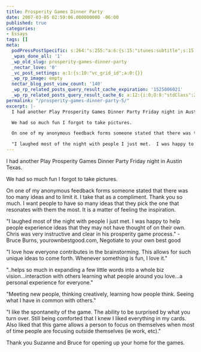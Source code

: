 ```yaml
---
title: Prosperity Games Dinner Party
date: 2007-03-05 02:59:06.000000000 -06:00
published: true
categories:
- Essays
tags: []
meta:
  podPressPostSpecific: s:264:"s:255:"a:6:{s:15:"itunes:subtitle";s:15:"##PostExcerpt##";s:14:"itunes:summary";s:15:"##PostExcerpt##";s:15:"itunes:keywords";s:17:"##WordPressCats##";s:13:"itunes:author";s:10:"##Global##";s:15:"itunes:explicit";s:7:"Default";s:12:"itunes:block";s:7:"Default";}";";
  _wpas_done_all: '1'
  _wp_old_slug: prosperity-games-dinner-party
  _nectar_love: '0'
  _vc_post_settings: a:1:{s:10:"vc_grid_id";a:0:{}}
  _wp_rp_image: empty
  nectar_blog_post_view_count: '140'
  _wp_rp_related_posts_query_result_cache_expiration: '1525006021'
  _wp_rp_related_posts_query_result_cache_6: a:12:{i:0;O:8:"stdClass":2:{s:7:"post_id";s:3:"136";s:5:"score";s:17:"42.33672484535144";}i:1;O:8:"stdClass":2:{s:7:"post_id";s:3:"585";s:5:"score";s:17:"38.30900586025882";}i:2;O:8:"stdClass":2:{s:7:"post_id";s:2:"44";s:5:"score";s:18:"31.137673654908582";}i:3;O:8:"stdClass":2:{s:7:"post_id";s:3:"141";s:5:"score";s:18:"30.955738404465382";}i:4;O:8:"stdClass":2:{s:7:"post_id";s:3:"197";s:5:"score";s:18:"28.227441196972237";}i:5;O:8:"stdClass":2:{s:7:"post_id";s:3:"240";s:5:"score";s:18:"24.085248057510448";}i:6;O:8:"stdClass":2:{s:7:"post_id";s:4:"1526";s:5:"score";s:18:"22.262213151295384";}i:7;O:8:"stdClass":2:{s:7:"post_id";s:4:"3468";s:5:"score";s:18:"19.916772629612616";}i:8;O:8:"stdClass":2:{s:7:"post_id";s:3:"421";s:5:"score";s:17:"19.62356568121769";}i:9;O:8:"stdClass":2:{s:7:"post_id";s:4:"1650";s:5:"score";s:18:"19.382497543077346";}i:10;O:8:"stdClass":2:{s:7:"post_id";s:3:"107";s:5:"score";s:18:"17.266255688252276";}i:11;O:8:"stdClass":2:{s:7:"post_id";s:4:"8192";s:5:"score";s:17:"16.72972771505733";}}
permalink: "/prosperity-games-dinner-party-5/"
excerpt: |-
  I had another Play Prosperity Games Dinner Party Friday night in Austin Texas.

  We had so much fun I forgot to take pictures.

  On one of my anonymous feedback forms someone stated that there was too many ideas and to limit it.  I take that as a compliment.  Thank you so much.  I want people to have so many ideas that they pick the one that resonates with them the most.  It is a matter of feeling the inspiration.

  "I laughed most of the night with people I just met.  I was happy to help people experience ideas that they may not have thought of on their own.  Chris was very instructive and clear in his prosperity game process." - Bruce Burns,  yourownbestgood.com,  Negotiate to your own best good
---
```

<p>I had another Play Prosperity Games Dinner Party Friday night in Austin Texas.</p>
<p>We had so much fun I forgot to take pictures.</p>
<p>On one of my anonymous feedback forms someone stated that there was too many ideas and to limit it.  I take that as a compliment.  Thank you so much.  I want people to have so many ideas that they pick the one that resonates with them the most.  It is a matter of feeling the inspiration.</p>
<p>"I laughed most of the night with people I just met.  I was happy to help people experience ideas that they may not have thought of on their own.  Chris was very instructive and clear in his prosperity game process." - Bruce Burns,  yourownbestgood.com,  Negotiate to your own best good</p>
<p>"I love how everyone contributes in the brainstorming.  This allows for such unique ideas to come forth.  Whenever something is fun, I love it."</p>
<p>"..helps so much in expanding a few little words into a whole biz vision...interaction with others learning what people around you love...a personal experience for everyone."</p>
<p>"Meeting new people, thinking creatively, learning how people think.  Seeing what I have in common with others."</p>
<p>"I like the spontaneity of the game.  The ability to be surprised by what you turn over.  Still being comforted that I knew I liked everything in my cards.  Also liked that this game allows a person to focus on themselves when most of time people are focusing outside themselves (ie work, etc)."</p>
<p>Thank you Suzanne and Bruce for opening up your home for the games.</p>
